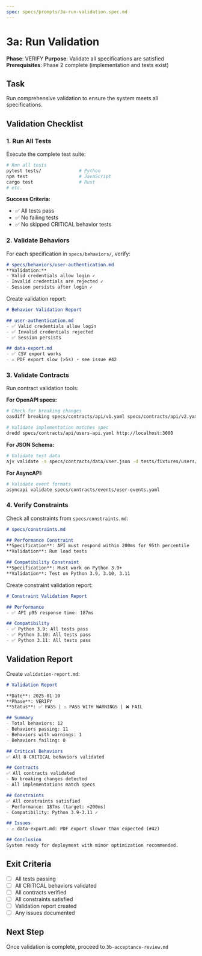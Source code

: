 ```yaml
---
spec: specs/prompts/3a-run-validation.spec.md
---
```


# 3a: Run Validation

**Phase**: VERIFY
**Purpose**: Validate all specifications are satisfied
**Prerequisites**: Phase 2 complete (implementation and tests exist)

## Task

Run comprehensive validation to ensure the system meets all specifications.

## Validation Checklist

### 1. Run All Tests

Execute the complete test suite:
```bash
# Run all tests
pytest tests/              # Python
npm test                   # JavaScript
cargo test                 # Rust
# etc.
```

**Success Criteria:**
- ✅ All tests pass
- ✅ No failing tests
- ✅ No skipped CRITICAL behavior tests

### 2. Validate Behaviors

For each specification in `specs/behaviors/`, verify:

```markdown
# specs/behaviors/user-authentication.md
**Validation:**
- Valid credentials allow login ✓
- Invalid credentials are rejected ✓
- Session persists after login ✓
```

Create validation report:
```markdown
# Behavior Validation Report

## user-authentication.md
- ✅ Valid credentials allow login
- ✅ Invalid credentials rejected
- ✅ Session persists

## data-export.md
- ✅ CSV export works
- ⚠️ PDF export slow (>5s) - see issue #42
```

### 3. Validate Contracts

Run contract validation tools:

**For OpenAPI specs:**
```bash
# Check for breaking changes
oasdiff breaking specs/contracts/api/v1.yaml specs/contracts/api/v2.yaml

# Validate implementation matches spec
dredd specs/contracts/api/users-api.yaml http://localhost:3000
```

**For JSON Schema:**
```bash
# Validate test data
ajv validate -s specs/contracts/data/user.json -d tests/fixtures/users/*.json
```

**For AsyncAPI:**
```bash
# Validate event formats
asyncapi validate specs/contracts/events/user-events.yaml
```

### 4. Verify Constraints

Check all constraints from `specs/constraints.md`:

```markdown
# specs/constraints.md

## Performance Constraint
**Specification**: API must respond within 200ms for 95th percentile
**Validation**: Run load tests

## Compatibility Constraint
**Specification**: Must work on Python 3.9+
**Validation**: Test on Python 3.9, 3.10, 3.11
```

Create constraint validation report:
```markdown
# Constraint Validation Report

## Performance
- ✅ API p95 response time: 187ms

## Compatibility
- ✅ Python 3.9: All tests pass
- ✅ Python 3.10: All tests pass
- ✅ Python 3.11: All tests pass
```

## Validation Report

Create `validation-report.md`:

```markdown
# Validation Report

**Date**: 2025-01-10
**Phase**: VERIFY
**Status**: ✅ PASS | ⚠️ PASS WITH WARNINGS | ❌ FAIL

## Summary
- Total behaviors: 12
- Behaviors passing: 11
- Behaviors with warnings: 1
- Behaviors failing: 0

## Critical Behaviors
✅ All 8 CRITICAL behaviors validated

## Contracts
✅ All contracts validated
- No breaking changes detected
- All implementations match specs

## Constraints
✅ All constraints satisfied
- Performance: 187ms (target: <200ms)
- Compatibility: Python 3.9-3.11 ✓

## Issues
- ⚠️ data-export.md: PDF export slower than expected (#42)

## Conclusion
System ready for deployment with minor optimization recommended.
```

## Exit Criteria

- [ ] All tests passing
- [ ] All CRITICAL behaviors validated
- [ ] All contracts verified
- [ ] All constraints satisfied
- [ ] Validation report created
- [ ] Any issues documented

## Next Step

Once validation is complete, proceed to `3b-acceptance-review.md`
